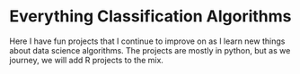 # Everything Classification Algorithms
Here I have fun projects that I continue to improve on as I learn new things about data science algorithms. The projects are mostly in python, but as we journey, we will add R projects to the mix.
